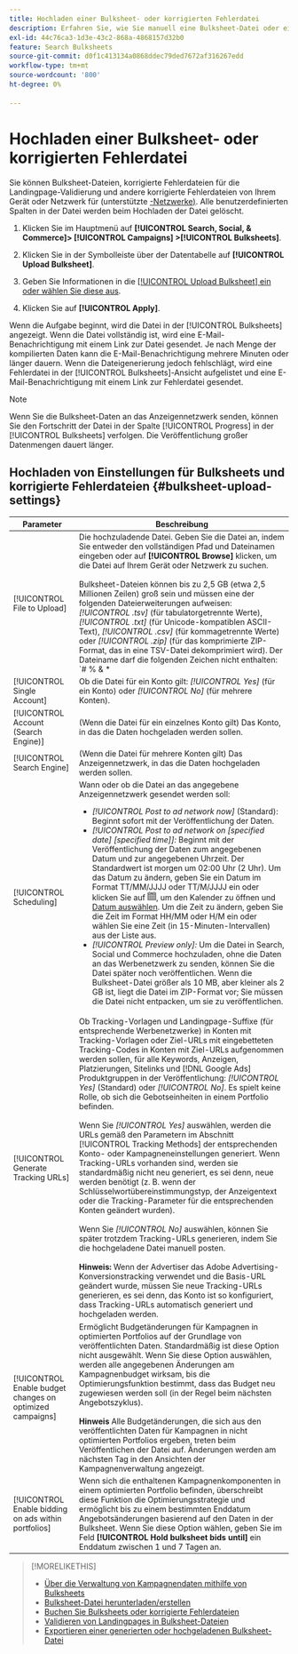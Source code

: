 ```yaml
---
title: Hochladen einer Bulksheet- oder korrigierten Fehlerdatei
description: Erfahren Sie, wie Sie manuell eine Bulksheet-Datei oder eine korrigierte Fehlerdatei für die Landingpage-Validierung hochladen.
exl-id: 44c76ca3-1d3e-43c2-868a-4868157d32b0
feature: Search Bulksheets
source-git-commit: d0f1c413134a0868ddec79ded7672af316267edd
workflow-type: tm+mt
source-wordcount: '800'
ht-degree: 0%

---
```


# Hochladen einer Bulksheet- oder korrigierten Fehlerdatei

Sie können Bulksheet-Dateien, korrigierte Fehlerdateien für die Landingpage-Validierung und andere korrigierte Fehlerdateien von Ihrem Gerät oder Netzwerk für (unterstützte [-Netzwerke) &#x200B;](bulksheet-about.md#bulksheet-functionality-by-network). Alle benutzerdefinierten Spalten in der Datei werden beim Hochladen der Datei gelöscht.

1. Klicken Sie im Hauptmenü auf **[!UICONTROL Search, Social, & Commerce]> [!UICONTROL Campaigns] >[!UICONTROL Bulksheets]**.

1. Klicken Sie in der Symbolleiste über der Datentabelle auf **[!UICONTROL Upload Bulksheet]**.

1. Geben Sie Informationen in die [[!UICONTROL Upload Bulksheet] ein oder wählen Sie diese aus](#bulksheet-upload-settings).

1. Klicken Sie auf **[!UICONTROL Apply]**.

Wenn die Aufgabe beginnt, wird die Datei in der [!UICONTROL Bulksheets] angezeigt. Wenn die Datei vollständig ist, wird eine E-Mail-Benachrichtigung mit einem Link zur Datei gesendet. Je nach Menge der kompilierten Daten kann die E-Mail-Benachrichtigung mehrere Minuten oder länger dauern. Wenn die Dateigenerierung jedoch fehlschlägt, wird eine Fehlerdatei in der [!UICONTROL Bulksheets]-Ansicht aufgelistet und eine E-Mail-Benachrichtigung mit einem Link zur Fehlerdatei gesendet.

>[!NOTE]
>
>Wenn Sie die Bulksheet-Daten an das Anzeigennetzwerk senden, können Sie den Fortschritt der Datei in der Spalte [!UICONTROL Progress] in der [!UICONTROL Bulksheets] verfolgen. Die Veröffentlichung großer Datenmengen dauert länger.

## Hochladen von Einstellungen für Bulksheets und korrigierte Fehlerdateien {#bulksheet-upload-settings}

| Parameter | Beschreibung |
|----|----|
| [!UICONTROL File to Upload] | Die hochzuladende Datei. Geben Sie die Datei an, indem Sie entweder den vollständigen Pfad und Dateinamen eingeben oder auf <b>[!UICONTROL Browse]</b> klicken, um die Datei auf Ihrem Gerät oder Netzwerk zu suchen.<br><br>Bulksheet-Dateien können bis zu 2,5 GB (etwa 2,5 Millionen Zeilen) groß sein und müssen eine der folgenden Dateierweiterungen aufweisen: <i>[!UICONTROL .tsv]</i> (für tabulatorgetrennte Werte), <i>[!UICONTROL .txt]</i> (für Unicode-kompatiblen ASCII-Text), <i>[!UICONTROL .csv]</i> (für kommagetrennte Werte) oder <i>[!UICONTROL .zip]</i> (für das komprimierte ZIP-Format, das in eine TSV-Datei dekomprimiert wird). Der Dateiname darf die folgenden Zeichen nicht enthalten: `# % &amp; * | \ : &quot; &lt; &gt; . ? /`<br><br><b>Tipp:</b> Verwenden Sie für Daten, die internationale Zeichen enthalten, Dateien im TSV- oder TXT-Format. |
| [!UICONTROL Single Account] | Ob die Datei für ein Konto gilt: <i>[!UICONTROL Yes]</i> (für ein Konto) oder <i>[!UICONTROL No]</i> (für mehrere Konten). |
| [!UICONTROL Account (Search Engine)] | (Wenn die Datei für ein einzelnes Konto gilt) Das Konto, in das die Daten hochgeladen werden sollen. |
| [!UICONTROL Search Engine] | (Wenn die Datei für mehrere Konten gilt) Das Anzeigennetzwerk, in das die Daten hochgeladen werden sollen. |
| [!UICONTROL Scheduling] | Wann oder ob die Datei an das angegebene Anzeigennetzwerk gesendet werden soll:<ul><li><i>[!UICONTROL Post to ad network now]</i> (Standard): Beginnt sofort mit der Veröffentlichung der Daten.</li><li><i>[!UICONTROL Post to ad network on \[specified date\] \[specified time\]]:</i> Beginnt mit der Veröffentlichung der Daten zum angegebenen Datum und zur angegebenen Uhrzeit. Der Standardwert ist morgen um 02:00 Uhr (2 Uhr). Um das Datum zu ändern, geben Sie ein Datum im Format TT/MM/JJJJ oder TT/M/JJJJ ein oder klicken Sie auf ![Kalender](/help/search-social-commerce/assets/calendar.png "Kalender"), um den Kalender zu öffnen und [Datum auswählen](/help/search-social-commerce/common-tasks/navigation-editing-selection/calendar.md). Um die Zeit zu ändern, geben Sie die Zeit im Format HH/MM oder H/M ein oder wählen Sie eine Zeit (in 15-Minuten-Intervallen) aus der Liste aus.</li><li><i>[!UICONTROL Preview only]:</i> Um die Datei in Search, Social und Commerce hochzuladen, ohne die Daten an das Werbenetzwerk zu senden, können Sie die Datei später noch veröffentlichen. Wenn die Bulksheet-Datei größer als 10 MB, aber kleiner als 2 GB ist, liegt die Datei im ZIP-Format vor; Sie müssen die Datei nicht entpacken, um sie zu veröffentlichen.</li></ul> |
| [!UICONTROL Generate Tracking URLs] | Ob Tracking-Vorlagen und Landingpage-Suffixe (für entsprechende Werbenetzwerke) in Konten mit Tracking-Vorlagen oder Ziel-URLs mit eingebetteten Tracking-Codes in Konten mit Ziel-URLs aufgenommen werden sollen, für alle Keywords, Anzeigen, Platzierungen, Sitelinks und [!DNL Google Ads] Produktgruppen in der Veröffentlichung: <i>[!UICONTROL Yes]</i> (Standard) oder <i>[!UICONTROL No]</i>. Es spielt keine Rolle, ob sich die Gebotseinheiten in einem Portfolio befinden.<br><br>Wenn Sie <i>[!UICONTROL Yes]</i> auswählen, werden die URLs gemäß den Parametern im Abschnitt [!UICONTROL Tracking Methods] der entsprechenden Konto- oder Kampagneneinstellungen generiert. Wenn Tracking-URLs vorhanden sind, werden sie standardmäßig nicht neu generiert, es sei denn, neue werden benötigt (z. B. wenn der Schlüsselwortübereinstimmungstyp, der Anzeigentext oder die Tracking-Parameter für die entsprechenden Konten geändert wurden).<br><br>Wenn Sie <i>[!UICONTROL No]</i> auswählen, können Sie später trotzdem Tracking-URLs generieren, indem Sie die hochgeladene Datei manuell posten.<br><br><b>Hinweis:</b> Wenn der Advertiser das Adobe Advertising-Konversionstracking verwendet und die Basis-URL geändert wurde, müssen Sie neue Tracking-URLs generieren, es sei denn, das Konto ist so konfiguriert, dass Tracking-URLs automatisch generiert und hochgeladen werden. |
| [!UICONTROL Enable budget changes on optimized campaigns] | Ermöglicht Budgetänderungen für Kampagnen in optimierten Portfolios auf der Grundlage von veröffentlichten Daten. Standardmäßig ist diese Option nicht ausgewählt. Wenn Sie diese Option auswählen, werden alle angegebenen Änderungen am Kampagnenbudget wirksam, bis die Optimierungsfunktion bestimmt, dass das Budget neu zugewiesen werden soll (in der Regel beim nächsten Angebotszyklus).<br><br><b>Hinweis</b> Alle Budgetänderungen, die sich aus den veröffentlichten Daten für Kampagnen in nicht optimierten Portfolios ergeben, treten beim Veröffentlichen der Datei auf. Änderungen werden am nächsten Tag in den Ansichten der Kampagnenverwaltung angezeigt. |
| [!UICONTROL Enable bidding on ads within portfolios] | Wenn sich die enthaltenen Kampagnenkomponenten in einem optimierten Portfolio befinden, überschreibt diese Funktion die Optimierungsstrategie und ermöglicht bis zu einem bestimmten Enddatum Angebotsänderungen basierend auf den Daten in der Bulksheet. Wenn Sie diese Option wählen, geben Sie im Feld **[!UICONTROL Hold bulksheet bids until]** ein Enddatum zwischen 1 und 7 Tagen an. |

>[!MORELIKETHIS]
>
>* [Über die Verwaltung von Kampagnendaten mithilfe von Bulksheets](bulksheet-about.md)
>* [Bulksheet-Datei herunterladen/erstellen](bulksheet-download.md)
>* [Buchen Sie Bulksheets oder korrigierte Fehlerdateien](bulksheet-post.md)
>* [Validieren von Landingpages in Bulksheet-Dateien](bulksheet-validate-landing-pages.md)
>* [Exportieren einer generierten oder hochgeladenen Bulksheet-Datei](bulksheet-export.md)
